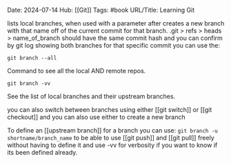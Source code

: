 Date: 2024-07-14
Hub: [[Git]]
Tags: #book
URL/Title: Learning Git 

lists local branches, when used with a parameter after creates a new branch with that name off of the current commit for that branch. .git > refs > heads > name_of_branch should have the same commit hash and you can confirm by git log showing both branches for that specific commit you can use the:

```
git branch --all
```
Command to see all the local AND remote repos.

```
git branch -vv
```

See the list of local branches and their upstream branches.

you can also switch between branches using either [[git switch]] or [[git checkout]] and you can also use either to create a new branch

To define an [[upstream branch]] for a branch you can use:
`git branch -u shortname/branch_name`
to be able to use [[git push]] and [[git pull]] freely without having to define it and use -vv for verbosity if you want to know if its been defined already.